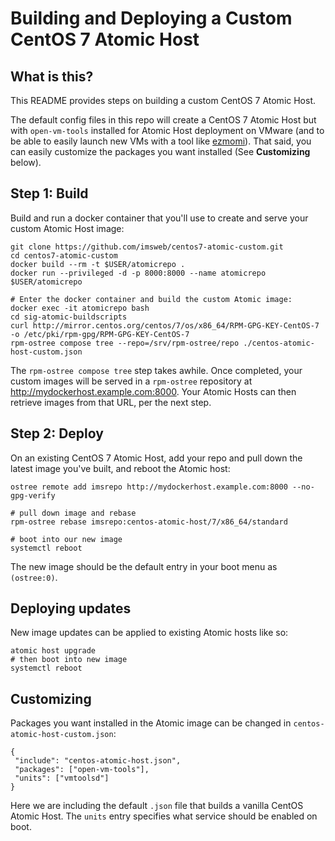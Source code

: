 # Building and Deploying a Custom CentOS 7 Atomic Host

## What is this?

This README provides steps on building a custom CentOS 7 Atomic Host. 

The default config files in this repo will create a CentOS 7 Atomic Host but with `open-vm-tools` installed for Atomic Host deployment on VMware (and to be able to easily launch new VMs with a tool like [ezmomi](https://github.com/imsweb/ezmomi)). That said, you can easily customize the packages you want installed (See **Customizing** below).

## Step 1: Build 

Build and run a docker container that you'll use to create and serve your custom Atomic Host image:

```
git clone https://github.com/imsweb/centos7-atomic-custom.git
cd centos7-atomic-custom
docker build --rm -t $USER/atomicrepo .
docker run --privileged -d -p 8000:8000 --name atomicrepo $USER/atomicrepo

# Enter the docker container and build the custom Atomic image:
docker exec -it atomicrepo bash
cd sig-atomic-buildscripts
curl http://mirror.centos.org/centos/7/os/x86_64/RPM-GPG-KEY-CentOS-7 -o /etc/pki/rpm-gpg/RPM-GPG-KEY-CentOS-7
rpm-ostree compose tree --repo=/srv/rpm-ostree/repo ./centos-atomic-host-custom.json
```

The `rpm-ostree compose tree` step takes awhile. Once completed, your custom images will be served in a `rpm-ostree` repository at http://mydockerhost.example.com:8000. Your Atomic Hosts can then retrieve images from that URL, per the next step.

## Step 2: Deploy

On an existing CentOS 7 Atomic Host, add your repo and pull down the latest image you've built, and reboot the Atomic host:

```
ostree remote add imsrepo http://mydockerhost.example.com:8000 --no-gpg-verify

# pull down image and rebase
rpm-ostree rebase imsrepo:centos-atomic-host/7/x86_64/standard

# boot into our new image
systemctl reboot
```

The new image should be the default entry in your boot menu as `(ostree:0)`.

## Deploying updates

New image updates can be applied to existing Atomic hosts like so:

```
atomic host upgrade
# then boot into new image
systemctl reboot
```

## Customizing

Packages you want installed in the Atomic image can be changed in `centos-atomic-host-custom.json`:

```
{
 "include": "centos-atomic-host.json",
 "packages": ["open-vm-tools"],
 "units": ["vmtoolsd"]
}
```

Here we are including the default `.json` file that builds a vanilla CentOS Atomic Host. The `units` entry specifies what service should be enabled on boot.
